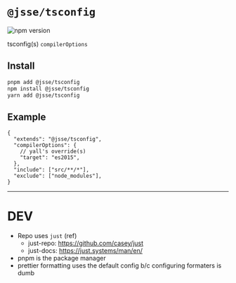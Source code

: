 # `@jsse/tsconfig`

![npm version](https://img.shields.io/npm/v/%40jsse%2Ftsconfig)

tsconfig(s) `compilerOptions`

## Install

```bash
pnpm add @jsse/tsconfig
npm install @jsse/tsconfig
yarn add @jsse/tsconfig
```

## Example

```jsonc
{
  "extends": "@jsse/tsconfig",
  "compilerOptions": {
    // yall's override(s)
    "target": "es2015",
  },
  "include": ["src/**/*"],
  "exclude": ["node_modules"],
}
```

---

# DEV

- Repo uses `just` (ref)
  - just-repo: https://github.com/casey/just
  - just-docs: https://just.systems/man/en/
- pnpm is the package manager
- prettier formatting uses the default config b/c configuring formaters is dumb

